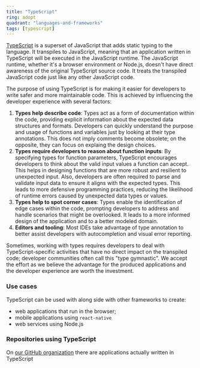 ```yaml
---
title: "TypeScript"
ring: adopt
quadrant: "languages-and-frameworks"
tags: [typescript]
---
```


[TypeScript](https://www.typescriptlang.org/) is a superset of JavaScript that adds static typing to the language. It transpiles to JavaScript, meaning that an application written in TypeScript will be executed in the JavaScript runtime. The JavaScript runtime, whether it's a browser environment or Node.js, doesn't have direct awareness of the original TypeScript source code. It treats the transpiled JavaScript code just like any other JavaScript code.

The purpose of using TypeScript is for making it easier for developers to write safer and more maintainable code.
This is achieved by influencing the developer experience with several factors:

1. **Types help describe code**: Types act as a form of documentation within the code, providing explicit information about the expected data structures and formats. Developers can quickly understand the purpose and usage of functions and variables just by looking at their type annotations. This does not imply comments become obsolete; on the opposite, they can focus on explaing the design choices.
1. **Types require developers to reason about function inputs**: By specifying types for function parameters, TypeScript encourages developers to think about the valid input values a function can accept. This helps in designing functions that are more robust and resilient to unexpected input. Also, developers are often required to parse and validate input data to ensure it aligns with the expected types. This leads to more defensive programming practices, reducing the likelihood of runtime errors caused by unexpected data types or values.
1. **Types help to spot corner cases**: Types enable the identification of edge cases within the code, prompting developers to address and handle scenarios that might be overlooked. It leads to a more informed design of the application and to a better modeled domain.
1. **Editors and tooling**: Most IDEs take advantage of type annotation to better assist developers with autocompletion and visual error reporting.

Sometimes, working with types requires developers to deal with TypeScript-specific activities that have no direct impact on the transpiled code; developer communities often call this "type gymnastic".
We accept the effort as we believe the advantage for the produced applications and the developer experience are worth the investment.

### Use cases
TypeScript can be used with along side with other frameworks to create:
* web applications that run in the browser;
* mobile applications using `react-native`
* web services using Node.js

### Repositories using TypeScript
On [our GitHub organization](https://github.com/pagopa?q=&type=all&language=typescript) there are applications actually written in TypeScript
